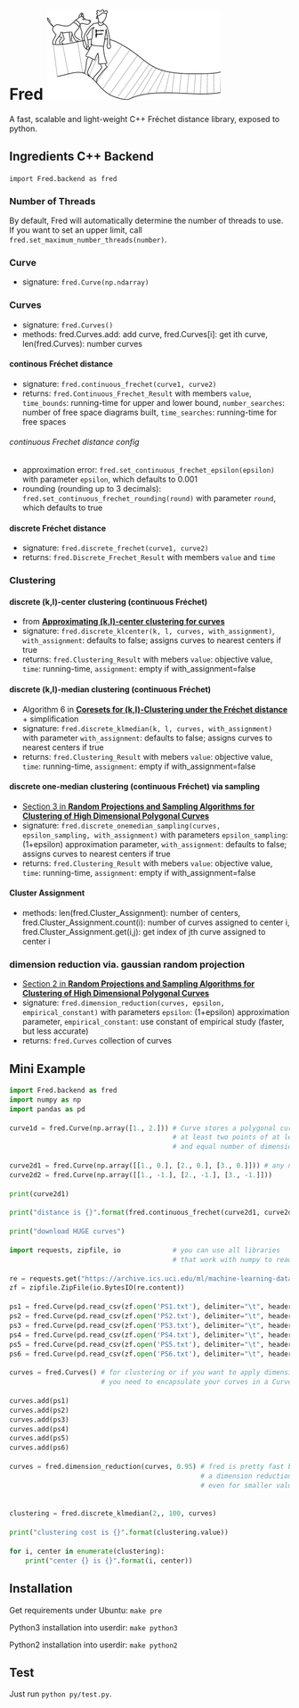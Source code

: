 # Fred ![alt text](https://raw.githubusercontent.com/derohde/Fred/master/logo/logo.png "Fred logo")
A fast, scalable and light-weight C++ Fréchet distance library, exposed to python.

## Ingredients C++ Backend
`import Fred.backend as fred`

### Number of Threads

By default, Fred will automatically determine the number of threads to use. If you want to set an upper limit, call `fred.set_maximum_number_threads(number)`.

### Curve
- signature: `fred.Curve(np.ndarray)`

### Curves
- signature: `fred.Curves()`
- methods: fred.Curves.add: add curve, fred.Curves[i]: get ith curve, len(fred.Curves): number curves

#### continous Fréchet distance
- signature: `fred.continuous_frechet(curve1, curve2)`
- returns: `fred.Continuous_Frechet_Result` with members `value`, `time_bounds`: running-time for upper and lower bound, `number_searches`: number of free space diagrams built, `time_searches`: running-time for free spaces

###### continuous Frechet distance config
- approximation error: `fred.set_continuous_frechet_epsilon(epsilon)` with parameter `epsilon`, which defaults to 0.001
- rounding (rounding up to 3 decimals): `fred.set_continuous_frechet_rounding(round)` with parameter `round`, which defaults to true

#### discrete Fréchet distance
- signature: `fred.discrete_frechet(curve1, curve2)`
- returns: `fred.Discrete_Frechet_Result` with members `value` and `time`

### Clustering

#### discrete (k,l)-center clustering (continuous Fréchet)
- from [**Approximating (k,l)-center clustering for curves**](https://dl.acm.org/doi/10.5555/3310435.3310616)
- signature: `fred.discrete_klcenter(k, l, curves, with_assignment)`, `with_assignment`: defaults to false; assigns curves to nearest centers if true
- returns: `fred.Clustering_Result` with mebers `value`: objective value, `time`: running-time, `assignment`: empty if with_assignment=false

#### discrete (k,l)-median clustering (continuous Fréchet)
- Algorithm 6 in [**Coresets for (k,l)-Clustering under the Fréchet distance**](https://arxiv.org/pdf/1901.01870.pdf) + simplification
- signature: `fred.discrete_klmedian(k, l, curves, with_assignment)` with parameter `with_assignment`: defaults to false; assigns curves to nearest centers if true
- returns: `fred.Clustering_Result` with mebers `value`: objective value, `time`: running-time, `assignment`: empty if with_assignment=false

#### discrete one-median clustering (continuous Fréchet) via sampling 
- [Section 3 in **Random Projections and Sampling Algorithms for Clustering of High Dimensional Polygonal Curves**](https://papers.nips.cc/paper/9443-random-projections-and-sampling-algorithms-for-clustering-of-high-dimensional-polygonal-curves)
- signature: `fred.discrete_onemedian_sampling(curves, epsilon_sampling, with_assignment)` with parameters `epsilon_sampling`: (1+epsilon) approximation parameter, `with_assignment`: defaults to false; assigns curves to nearest centers if true
- returns: `fred.Clustering_Result` with mebers `value`: objective value, `time`: running-time, `assignment`: empty if with_assignment=false

#### Cluster Assignment
- methods: len(fred.Cluster_Assignment): number of centers, fred.Cluster_Assignment.count(i): number of curves assigned to center i, fred.Cluster_Assignment.get(i,j): get index of jth curve assigned to center i

### dimension reduction via. gaussian random projection 
- [Section 2 in **Random Projections and Sampling Algorithms for Clustering of High Dimensional Polygonal Curves**](https://papers.nips.cc/paper/9443-random-projections-and-sampling-algorithms-for-clustering-of-high-dimensional-polygonal-curves)
- signature: `fred.dimension_reduction(curves, epsilon, empirical_constant)` with parameters `epsilon`: (1+epsilon) approximation parameter, `empirical_constant`: use constant of empirical study (faster, but less accurate)
- returns: `fred.Curves` collection of curves
  
## Mini Example
```python
import Fred.backend as fred
import numpy as np
import pandas as pd

curve1d = fred.Curve(np.array([1., 2.])) # Curve stores a polygonal curve with 
                                         # at least two points of at least one 
                                         # and equal number of dimensions

curve2d1 = fred.Curve(np.array([[1., 0.], [2., 0.], [3., 0.]])) # any number of dimensions and points works
curve2d2 = fred.Curve(np.array([[1., -1.], [2., -1.], [3., -1.]])) 

print(curve2d1)

print("distance is {}".format(fred.continuous_frechet(curve2d1, curve2d2).value))

print("download HUGE curves")

import requests, zipfile, io             # you can use all libraries 
                                         # that work with numpy to read data into fred
                                         
re = requests.get("https://archive.ics.uci.edu/ml/machine-learning-databases/00447/data.zip", stream=True)
zf = zipfile.ZipFile(io.BytesIO(re.content))

ps1 = fred.Curve(pd.read_csv(zf.open('PS1.txt'), delimiter="\t", header=None).values)
ps2 = fred.Curve(pd.read_csv(zf.open('PS2.txt'), delimiter="\t", header=None).values)
ps3 = fred.Curve(pd.read_csv(zf.open('PS3.txt'), delimiter="\t", header=None).values)
ps4 = fred.Curve(pd.read_csv(zf.open('PS4.txt'), delimiter="\t", header=None).values)
ps5 = fred.Curve(pd.read_csv(zf.open('PS5.txt'), delimiter="\t", header=None).values)
ps6 = fred.Curve(pd.read_csv(zf.open('PS6.txt'), delimiter="\t", header=None).values)

curves = fred.Curves() # for clustering or if you want to apply dimension reduction
                       # you need to encapsulate your curves in a Curves object
              
curves.add(ps1)
curves.add(ps2)
curves.add(ps3)
curves.add(ps4)
curves.add(ps5)
curves.add(ps6)

curves = fred.dimension_reduction(curves, 0.95) # fred is pretty fast but with high dimensional data
                                                # a dimension reduction massively improves running-time
                                                # even for smaller values of epsilon
                                  
                                               
clustering = fred.discrete_klmedian(2,, 100, curves)

print("clustering cost is {}".format(clustering.value))

for i, center in enumerate(clustering):
    print("center {} is {}".format(i, center))
```
  
## Installation
Get requirements under Ubuntu: `make pre`

Python3 installation into userdir: `make python3`

Python2 installation into userdir: `make python2`

## Test
Just run `python py/test.py`.
